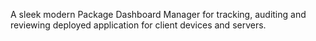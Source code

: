 A sleek modern Package Dashboard Manager for tracking, auditing and reviewing deployed application for client devices and servers.